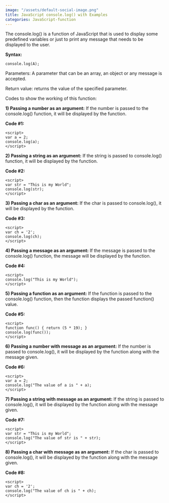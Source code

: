 ```yaml
---
image: "/assets/default-social-image.png"
title: JavaScript console.log() with Examples
categories: JavaScript-function
---
```


The console.log() is a function of JavaScript that is used to display some predefined variables or just to print any message that needs to be displayed to the user.

**Syntax:**

`console.log(A);`

Parameters: A parameter that can be an array, an object or any message is accepted.

Return value: returns the value of the specified parameter.

Codes to show the working of this function:

**1) Passing a number as an argument:** If the number is passed to the console.log() function, it will be displayed by the function.

**Code #1:**

```
<script> 
var a = 2; 
console.log(a); 
</script> 
```

**2) Passing a string as an argument:** If the string is passed to console.log() function, it will be displayed by the function.

**Code #2:**

```
<script> 
var str = "This is my World"; 
console.log(str); 
</script> 
```

**3) Passing a char as an argument:** If the char is passed to console.log(), it will be displayed by the function.

**Code #3:**

```
<script> 
var ch = '2'; 
console.log(ch); 
</script> 
```

**4) Passing a message as an argument:** If the message is passed to the console.log() function, the message will be displayed by the function.

**Code #4:**

```
<script> 
console.log("This is my World"); 
</script> 
```

**5) Passing a function as an argument:** If the function is passed to the console.log() function, then the function displays the passed function() value.

**Code #5:**

```
<script> 
function func() { return (5 * 19); } 
console.log(func()); 
</script> 
```

**6) Passing a number with message as an argument:** If the number is passed to console.log(), it will be displayed by the function along with the message given.

**Code #6:**

```
<script> 
var a = 2; 
console.log("The value of a is " + a); 
</script> 
```

**7) Passing a string with message as an argument:** If the string is passed to console.log(), it will be displayed by the function along with the message given.

**Code #7:**

```
<script> 
var str = "This is my World"; 
console.log("The value of str is " + str); 
</script> 
```

**8) Passing a char with message as an argument:** If the char is passed to console.log(), it will be displayed by the function along with the message given.

**Code #8:**

```
<script> 
var ch = '2'; 
console.log("The value of ch is " + ch); 
</script> 
```